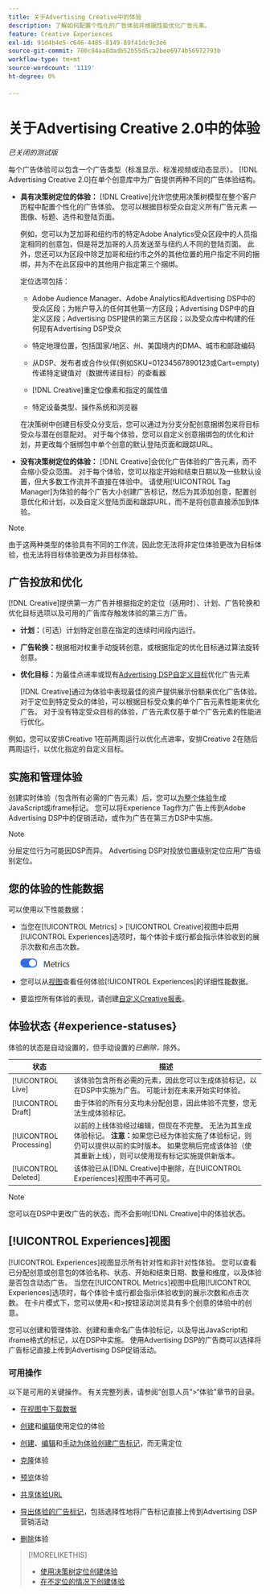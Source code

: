 ```yaml
---
title: 关于Advertising Creative中的体验
description: 了解如何配置个性化的广告体验并根据性能优化广告元素。
feature: Creative Experiences
exl-id: 91d4b4e5-c646-4485-8149-89f41dc9c3e6
source-git-commit: 780c84aa8dadb52b55d5ca2bee6974b56972793b
workflow-type: tm+mt
source-wordcount: '1119'
ht-degree: 0%

---
```


# 关于Advertising Creative 2.0中的体验

*已关闭的测试版*

每个广告体验可以包含一个广告类型（标准显示、标准视频或动态显示）。 [!DNL Advertising Creative 2.0]在单个创意库中为广告提供两种不同的广告体验结构。

* **具有决策树定位的体验：** [!DNL Creative]允许您使用决策树模型在整个客户历程中配置个性化的广告体验。 您可以根据目标受众自定义所有广告元素 — 图像、标题、选件和登陆页面。

  例如，您可以为芝加哥和纽约市的特定Adobe Analytics受众区段中的人员指定相同的创意包，但是将芝加哥的人员发送至与纽约人不同的登陆页面。 此外，您还可以为区段中除芝加哥和纽约市之外的其他位置的用户指定不同的捆绑，并为不在此区段中的其他用户指定第三个捆绑。

  定位选项包括：

   * Adobe Audience Manager、Adobe Analytics和Advertising DSP中的受众区段；为帐户导入的任何其他第一方区段；Advertising DSP中的自定义区段；Advertising DSP提供的第三方区段；以及受众库中构建的任何现有Advertising DSP受众

   * 特定地理位置，包括国家/地区、州、美国境内的DMA、城市和邮政编码

   * 从DSP、发布者或合作伙伴(例如SKU=01234567890123或Cart=empty)传递特定键值对（数据传递目标）的查看器

   * [!DNL Creative]重定位像素和指定的属性值

   * 特定设备类型、操作系统和浏览器

  在决策树中创建目标受众分支后，您可以通过为分支分配创意捆绑包来将目标受众与潜在创意配对。 对于每个体验，您可以自定义创意捆绑包的优化和计划，并更改每个捆绑包中单个创意的默认登陆页面和跟踪URL<!-- later: and any flexible attributes -->。

* **没有决策树定位的体验：** [!DNL Creative]会优化广告体验的广告元素，而不会缩小受众范围。 对于每个体验，您可以指定开始和结束日期以及一些默认设置，但大多数工作流并不直接在体验中。 请使用[!UICONTROL Tag Manager]为体验的每个广告大小创建广告标记，然后为其添加创意，配置创意优化和计划，以及自定义登陆页面和跟踪URL<!-- later: and any flexible attributes -->，而不是将创意直接添加到体验。

>[!NOTE]
>
> 由于这两种类型的体验具有不同的工作流，因此您无法将非定位体验更改为目标体验，也无法将目标体验更改为非目标体验。

## 广告投放和优化

<!-- MORE -->
<!-- When multiple ad variants qualify for an impression -->

[!DNL Creative]提供第一方广告并根据指定的定位（适用时）、计划、广告轮换和优化目标选项以及可用的广告库存触发体验的第三方广告。

* **计划：**（可选）计划特定创意在指定的连续时间段内运行。

* **广告轮换：**&#x200B;根据相对权重手动旋转创意，或根据指定的优化目标通过算法旋转创意。

* **优化目标：**&#x200B;为最佳点进率或现有[Advertising DSP自定义目标](/help/dsp/optimization/custom-goal.md)优化广告元素

  [!DNL Creative]通过为体验中表现最佳的资产提供展示份额来优化广告体验。 对于定位到特定受众的体验，可以根据目标受众集的单个广告元素性能来优化广告。 对于没有特定受众目标的体验，广告元素仅基于单个广告元素的性能进行优化。

例如，您可以安排Creative 1在前两周运行以优化点进率，安排Creative 2在随后两周运行，以优化指定的自定义目标。

## 实施和管理体验

创建实时体验（包含所有必需的广告元素）后，您可以[为整个体验](experience-tag-export.md)生成JavaScript或iframe标记。 您可以将Experience Tag作为广告上传到Adobe Advertising DSP中的促销活动，或作为广告在第三方DSP中实施。

>[!NOTE]
>
>分层定位行为可能因DSP而异。 Advertising DSP对投放位置级别定位应用广告级别定位。

## 您的体验的性能数据

可以使用以下性能数据：

* 当您在[!UICONTROL Metrics] > [!UICONTROL Creative]视图中启用[!UICONTROL Experiences]选项时，每个体验卡或行都会指示体验收到的展示次数和点击次数。

  ![量度选项](/help/creative/assets/metrics-option.png "量度选项")

* 您可以从[视图](experience-performance-details.md)查看任何体验[!UICONTROL Experiences]的详细性能数据。

* 要监控所有体验的表现，请创建[自定义Creative报表](/help/creative/report-custom-creative.md)。

## 体验状态 {#experience-statuses}

体验的状态是自动设置的，但手动设置的&#x200B;*已删除，*&#x200B;除外。

| 状态 | 描述 |
| ------ | ----------- |
| [!UICONTROL Live] | 该体验包含所有必需的元素，因此您可以生成体验标记，以在DSP中实施为广告。 可能计划在未来开始实时体验。 |
| [!UICONTROL Draft] | 由于体验的所有分支均未分配创意，因此体验不完整，您无法生成体验标记。 |
| [!UICONTROL Processing] | 以前的上线体验经过编辑，但现在不完整。 无法为其生成体验标记。 **注意：**&#x200B;如果您已经为体验实施了体验标记，则仍可以提供以前的实时版本。 如果您稍后完成该体验（使其重新上线），则可以使用现有标记实施提供新版本。 |
| [!UICONTROL Deleted] | 该体验已从[!DNL Creative]中删除，在[!UICONTROL Experiences]视图中不再可见。 |

>[!NOTE]
>
>您可以在DSP中更改广告的状态，而不会影响[!DNL Creative]中的体验状态。

## [!UICONTROL Experiences]视图

[!UICONTROL Experiences]视图显示所有针对性和非针对性体验。 您可以查看已分配创意或创意包的体验名称、状态、开始和结束日期、数量和维度，以及体验是否包含动态广告。 当您在[!UICONTROL Metrics]视图中启用[!UICONTROL Experiences]选项时，每个体验卡或行都会指示体验收到的展示次数和点击次数。 在卡片模式下，您可以使用&lt;和>按钮滚动浏览具有多个创意的体验中的创意。

您可以创建和管理体验、创建和重命名广告体验标记，以及导出JavaScript和iframe格式的标记，以在DSP中实施。 使用Advertising DSP的广告商可以选择将广告标记直接上传到Advertising DSP促销活动。

### 可用操作

以下是可用的关键操作。 有关完整列表，请参阅“创意人员”>“体验”章节的目录。

* [在视图中下载数据](experience-download-view.md)

* [创建](/help/creative/experiences/experience-create-targeting.md)和[编辑](/help/creative/experiences/experience-edit-targeting.md)使用定位的体验

* [创建](/help/creative/experiences/experience-create-no-targeting.md)、[编辑](/help/creative/experiences/experience-edit-no-targeting.md)和[手动为体验创建广告标记](/help/creative/experiences/experience-tag-create-manually.md)，而无需定位

* [克隆](experience-clone.md)体验

* [预览](experience-preview.md)体验

* [共享体验URL](experience-share-demo-url.md)

* [导出体验的广告标记](experience-tag-export.md)，包括选择性地将广告标记直接上传到Advertising DSP营销活动

* [删除](experience-delete.md)体验

>[!MORELIKETHIS]
>
>* [使用决策树定位创建体验](experience-create-targeting.md)
>* [在不定位的情况下创建体验](experience-create-no-targeting.md)

